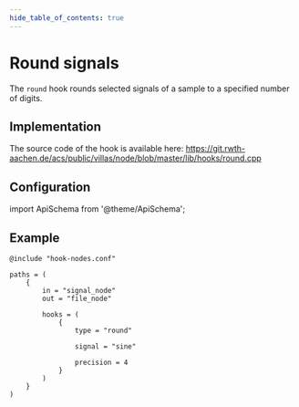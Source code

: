 ```yaml
---
hide_table_of_contents: true
---
```


# Round signals

The `round` hook rounds selected signals of a sample to a specified number of digits.

## Implementation

The source code of the hook is available here:
https://git.rwth-aachen.de/acs/public/villas/node/blob/master/lib/hooks/round.cpp

## Configuration

import ApiSchema from '@theme/ApiSchema';

<ApiSchema example pointer="#/components/schemas/round" />

## Example

``` url="external/node/etc/examples/hooks/round.conf" title="node/etc/examples/hooks/round.conf"
@include "hook-nodes.conf"

paths = (
	{
		in = "signal_node"
		out = "file_node"

		hooks = (
			{
				type = "round"

				signal = "sine"

				precision = 4
			}
		)
	}
)
```
